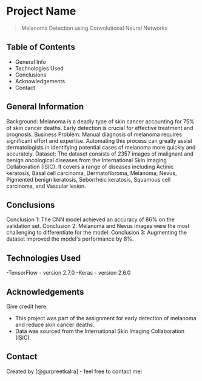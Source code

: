 # Project Name
> Melanoma Detection using Convolutional Neural Networks


## Table of Contents
* General Info
* Technologies Used
* Conclusions
* Acknowledgements
* Contact

<!-- You can include any other section that is pertinent to your problem -->

## General Information
Background: Melanoma is a deadly type of skin cancer accounting for 75% of skin cancer deaths. Early detection is crucial for effective treatment and prognosis.
Business Problem: Manual diagnosis of melanoma requires significant effort and expertise. Automating this process can greatly assist dermatologists in identifying potential cases of melanoma more quickly and accurately.
Dataset: The dataset consists of 2357 images of malignant and benign oncological diseases from the International Skin Imaging Collaboration (ISIC). It covers a range of diseases including Actinic keratosis, Basal cell carcinoma, Dermatofibroma, Melanoma, Nevus, Pigmented benign keratosis, Seborrheic keratosis, Squamous cell carcinoma, and Vascular lesion.



<!-- You don't have to answer all the questions - just the ones relevant to your project. -->

## Conclusions
Conclusion 1:   The CNN model achieved an accuracy of 86% on the validation set.
Conclusion 2: Melanoma and Nevus images were the most challenging to differentiate for the model.
Conclusion 3:  Augmenting the dataset improved the model's performance by 8%.

<!-- You don't have to answer all the questions - just the ones relevant to your project. -->


## Technologies Used
-TensorFlow - version 2.7.0
-Keras - version 2.6.0

<!-- As the libraries versions keep on changing, it is recommended to mention the version of library used in this project -->

## Acknowledgements
Give credit here.
- This project was part of the assignment  for early detection of melanoma and reduce skin cancer deaths.
- Data was sourced from the International Skin Imaging Collaboration (ISIC). 

## Contact
Created by [@gurpreetkalra] - feel free to contact me!


<!-- Optional -->
<!-- ## License -->
<!-- This project is open source and available under the [... License](). -->

<!-- You don't have to include all sections - just the one's relevant to your project -->